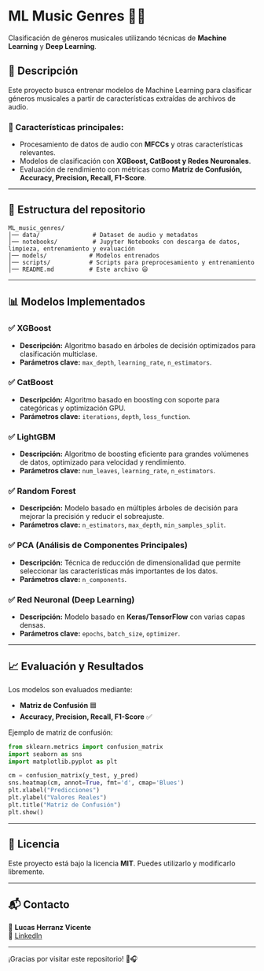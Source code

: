 # ML Music Genres 🎵🎶

Clasificación de géneros musicales utilizando técnicas de **Machine Learning** y **Deep Learning**.

## 📌 Descripción
Este proyecto busca entrenar modelos de Machine Learning para clasificar géneros musicales a partir de características extraídas de archivos de audio.

### 🔹 Características principales:
- Procesamiento de datos de audio con **MFCCs** y otras características relevantes.
- Modelos de clasificación con **XGBoost, CatBoost y Redes Neuronales**.
- Evaluación de rendimiento con métricas como **Matriz de Confusión, Accuracy, Precision, Recall, F1-Score**.

---

## 📂 Estructura del repositorio
```
ML_music_genres/
│── data/               # Dataset de audio y metadatos
│── notebooks/          # Jupyter Notebooks con descarga de datos, limpieza, entrenamiento y evaluación
│── models/            # Modelos entrenados
│── scripts/           # Scripts para preprocesamiento y entrenamiento
│── README.md          # Este archivo 😃
```

---

## 📊 Modelos Implementados
### ✅ **XGBoost**
- **Descripción:** Algoritmo basado en árboles de decisión optimizados para clasificación multiclase.
- **Parámetros clave:** `max_depth`, `learning_rate`, `n_estimators`.

### ✅ **CatBoost**
- **Descripción:** Algoritmo basado en boosting con soporte para categóricas y optimización GPU.
- **Parámetros clave:** `iterations`, `depth`, `loss_function`.

### ✅ **LightGBM**
- **Descripción:** Algoritmo de boosting eficiente para grandes volúmenes de datos, optimizado para velocidad y rendimiento.
- **Parámetros clave:** `num_leaves`, `learning_rate`, `n_estimators`.

### ✅ **Random Forest**
- **Descripción:** Modelo basado en múltiples árboles de decisión para mejorar la precisión y reducir el sobreajuste.
- **Parámetros clave:** `n_estimators`, `max_depth`, `min_samples_split`.

### ✅ **PCA (Análisis de Componentes Principales)**
- **Descripción:** Técnica de reducción de dimensionalidad que permite seleccionar las características más importantes de los datos.
- **Parámetros clave:** `n_components`.

### ✅ **Red Neuronal (Deep Learning)**
- **Descripción:** Modelo basado en **Keras/TensorFlow** con varias capas densas.
- **Parámetros clave:** `epochs`, `batch_size`, `optimizer`.

---

## 📈 Evaluación y Resultados
Los modelos son evaluados mediante:
- **Matriz de Confusión** 🟦
- **Accuracy, Precision, Recall, F1-Score** ✅

Ejemplo de matriz de confusión:
```python
from sklearn.metrics import confusion_matrix
import seaborn as sns
import matplotlib.pyplot as plt

cm = confusion_matrix(y_test, y_pred)
sns.heatmap(cm, annot=True, fmt='d', cmap='Blues')
plt.xlabel("Predicciones")
plt.ylabel("Valores Reales")
plt.title("Matriz de Confusión")
plt.show()
```

---

## 📜 Licencia
Este proyecto está bajo la licencia **MIT**. Puedes utilizarlo y modificarlo libremente.

---

## 📬 Contacto
📧 **Lucas Herranz Vicente**  
🔗 [LinkedIn](https://www.linkedin.com/in/lucasherranzvicente/)  

---

¡Gracias por visitar este repositorio! 🚀🎧

